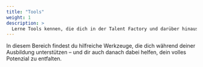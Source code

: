 ```yaml
---
title: "Tools"
weight: 1
description: >
  Lerne Tools kennen, die dich in der Talent Factory und darüber hinaus begleiten
---
```


In diesem Bereich findest du hilfreiche Werkzeuge, die dich während deiner Ausbildung unterstützen – und dir auch danach dabei helfen, dein volles Potenzial zu entfalten.
